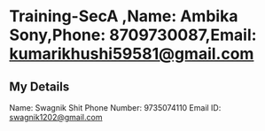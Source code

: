 # Training-SecA ,Name: Ambika Sony,Phone: 8709730087,Email: kumarikhushi59581@gmail.com
## My Details
Name: Swagnik Shit
Phone Number: 9735074110
Email ID: swagnik1202@gmail.com

